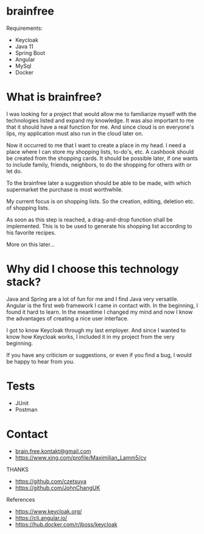 # brainfree

Requirements:

- Keycloak
- Java 11
- Spring Boot
- Angular
- MySql
- Docker

# What is brainfree?

I was looking for a project that would allow me to familiarize myself with the technologies listed and expand my knowledge. It was also important to me that it should have a real function for me. And since cloud is on everyone's lips, my application must also run in the cloud later on.

Now it occurred to me that I want to create a place in my head. I need a place where I can store my shopping lists, to-do's, etc. A cashbook should be created from the shopping cards. It should be possible later, if one wants to include family, friends, neighbors, to do the shopping for others with or let do.

To the brainfree later a suggestion should be able to be made, with which supermarket the purchase is most worthwhile.

My current focus is on shopping lists. So the creation, editing, deletion etc. of shopping lists.

As soon as this step is reached, a drag-and-drop function shall be implemented. This is to be used to generate his shopping list according to his favorite recipes.

More on this later...

# Why did I choose this technology stack?

Java and Spring are a lot of fun for me and I find Java very versatile. Angular is the first web framework I came in contact with. In the beginning, I found it hard to learn. In the meantime I changed my mind and now I know the advantages of creating a nice user interface.

I got to know Keycloak through my last employer. And since I wanted to know how Keycloak works, I included it in my project from the very beginning.

If you have any criticism or suggestions, or even if you find a bug, I would be happy to hear from you.

# Tests

- JUnit  
- Postman

# Contact

- brain.free.kontakt@gmail.com
- https://www.xing.com/profile/Maximilian_Lamm5/cv

THANKS

- https://github.com/czetsuya
- https://github.com/JohnChangUK

References

- https://www.keycloak.org/
- https://cli.angular.io/
- https://hub.docker.com/r/jboss/keycloak



